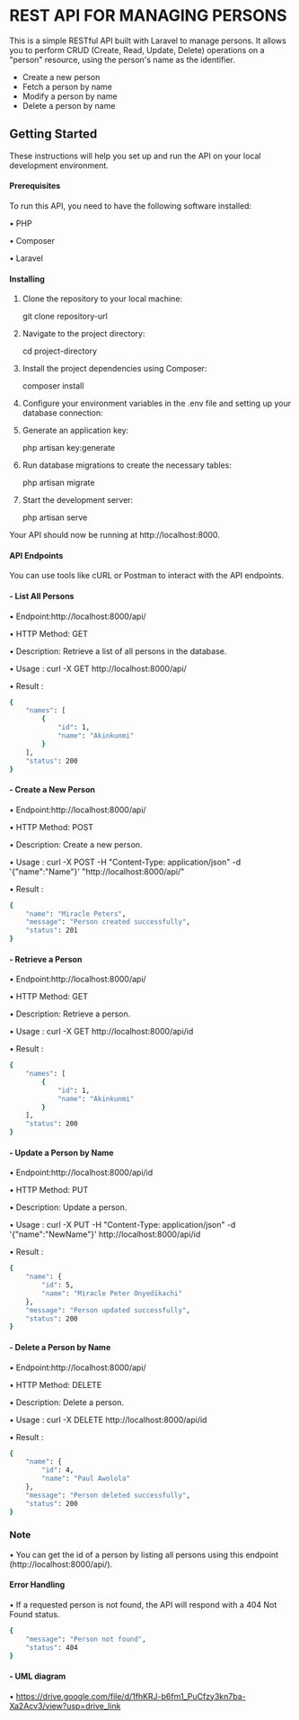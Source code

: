 # REST API FOR MANAGING PERSONS

This is a simple RESTful API built with Laravel to manage persons. It allows you to perform CRUD (Create, Read, Update, Delete) operations on a "person" resource, using the person's name as the identifier.

- Create a new person
- Fetch a person by name
- Modify a person by name
- Delete a person  by name

## Getting Started
These instructions will help you set up and run the API on your local development environment.
#### Prerequisites
To run this API, you need to have the following software installed:

•	PHP

•	Composer

•	Laravel

#### Installing
1.	Clone the repository to your local machine:
	
    git clone repository-url 

2.	Navigate to the project directory:

    cd project-directory 

3.	Install the project dependencies using Composer:

    composer install 

4.	Configure your environment variables in the .env file and setting up your database connection:

5.	Generate an application key:
	
    php artisan key:generate 

6.	Run database migrations to create the necessary tables:
   
    php artisan migrate 

7.	Start the development server:

    php artisan serve 

Your API should now be running at http://localhost:8000.

#### API Endpoints
You can use tools like cURL or Postman to interact with the API endpoints.
#### - List All Persons
•	Endpoint:http://localhost:8000/api/

•	HTTP Method: GET

•	Description: Retrieve a list of all persons in the database.

•	Usage : curl -X GET http://localhost:8000/api/

•	Result :

```sh
{
    "names": [
        {
            "id": 1,
            "name": "Akinkunmi"
        }
    ],
    "status": 200
}
```
#### - Create a New Person
•	Endpoint:http://localhost:8000/api/

•	HTTP Method: POST

•	Description: Create a new person.

•	Usage : curl -X POST -H "Content-Type: application/json" -d '{"name":"Name"}' "http://localhost:8000/api/"

•	Result :
```sh
{
    "name": "Miracle Peters",
    "message": "Person created successfully",
    "status": 201
}
```
#### - Retrieve a Person 
•	Endpoint:http://localhost:8000/api/

•	HTTP Method: GET

•	Description: Retrieve a person.

•	Usage : curl -X GET http://localhost:8000/api/id

•	Result :
```sh
{
    "names": [
        {
            "id": 1,
            "name": "Akinkunmi"
        }
    ],
    "status": 200
}

```
#### - Update a Person by Name
•	Endpoint:http://localhost:8000/api/id

•	HTTP Method: PUT

•	Description: Update a person.

•	Usage : curl -X PUT -H "Content-Type: application/json" -d '{"name":"NewName"}' http://localhost:8000/api/id

•	Result :
```sh
{
    "name": {
        "id": 5,
        "name": "Miracle Peter Onyedikachi"
    },
    "message": "Person updated successfully",
    "status": 200
}
```

#### - Delete a Person by Name
•	Endpoint:http://localhost:8000/api/

•	HTTP Method: DELETE

•	Description: Delete a person.

•	Usage : curl -X DELETE http://localhost:8000/api/id

•	Result :
```sh
{
    "name": {
        "id": 4,
        "name": "Paul Awolola"
    },
    "message": "Person deleted successfully",
    "status": 200
}
```

### Note
•	You can get the id of a person by listing all persons using this endpoint (http://localhost:8000/api/).
#### Error Handling
•	If a requested person is not found, the API will respond with a 404 Not Found status.

```sh
{
    "message": "Person not found",
    "status": 404
}
```
#### - UML diagram
•	https://drive.google.com/file/d/1fhKRJ-b6fm1_PuCfzy3kn7ba-Xa2Acv3/view?usp=drive_link
